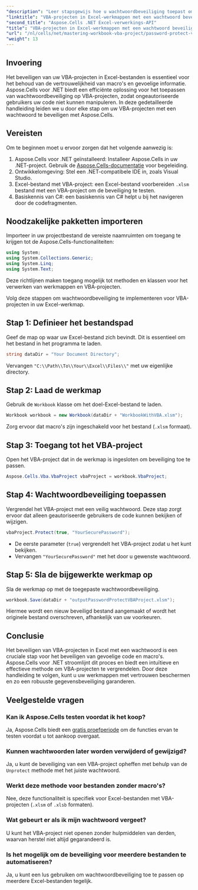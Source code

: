 ```yaml
---
"description": "Leer stapsgewijs hoe u wachtwoordbeveiliging toepast om uw macro's en gevoelige code te beschermen tegen ongeautoriseerde toegang."
"linktitle": "VBA-projecten in Excel-werkmappen met een wachtwoord beveiligen"
"second_title": "Aspose.Cells .NET Excel-verwerkings-API"
"title": "VBA-projecten in Excel-werkmappen met een wachtwoord beveiligen"
"url": "/nl/cells/net/mastering-workbook-vba-project/password-protect-vba-projects/"
"weight": 13
---
```


## Invoering

Het beveiligen van uw VBA-projecten in Excel-bestanden is essentieel voor het behoud van de vertrouwelijkheid van macro's en gevoelige informatie. Aspose.Cells voor .NET biedt een efficiënte oplossing voor het toepassen van wachtwoordbeveiliging op VBA-projecten, zodat ongeautoriseerde gebruikers uw code niet kunnen manipuleren. In deze gedetailleerde handleiding leiden we u door elke stap om uw VBA-projecten met een wachtwoord te beveiligen met Aspose.Cells.

## Vereisten

Om te beginnen moet u ervoor zorgen dat het volgende aanwezig is:

1. Aspose.Cells voor .NET geïnstalleerd: Installeer Aspose.Cells in uw .NET-project. Gebruik de [Aspose.Cells-documentatie](https://reference.aspose.com/cells/net/) voor begeleiding.
2. Ontwikkelomgeving: Stel een .NET-compatibele IDE in, zoals Visual Studio.
3. Excel-bestand met VBA-project: een Excel-bestand voorbereiden `.xlsm` bestand met een VBA-project om de beveiliging te testen.
4. Basiskennis van C#: een basiskennis van C# helpt u bij het navigeren door de codefragmenten.

## Noodzakelijke pakketten importeren

Importeer in uw projectbestand de vereiste naamruimten om toegang te krijgen tot de Aspose.Cells-functionaliteiten:

```csharp
using System;
using System.Collections.Generic;
using System.Linq;
using System.Text;
```

Deze richtlijnen maken toegang mogelijk tot methoden en klassen voor het verwerken van werkmappen en VBA-projecten.

Volg deze stappen om wachtwoordbeveiliging te implementeren voor VBA-projecten in uw Excel-werkmap.

## Stap 1: Definieer het bestandspad

Geef de map op waar uw Excel-bestand zich bevindt. Dit is essentieel om het bestand in het programma te laden.

```csharp
string dataDir = "Your Document Directory";
```

Vervangen `"C:\\Path\\To\\Your\\Excel\\Files\\"` met uw eigenlijke directory.

## Stap 2: Laad de werkmap

Gebruik de `Workbook` klasse om het doel-Excel-bestand te laden.

```csharp
Workbook workbook = new Workbook(dataDir + "WorkbookWithVBA.xlsm");
```

Zorg ervoor dat macro's zijn ingeschakeld voor het bestand (`.xlsm` formaat).

## Stap 3: Toegang tot het VBA-project

Open het VBA-project dat in de werkmap is ingesloten om beveiliging toe te passen.

```csharp
Aspose.Cells.Vba.VbaProject vbaProject = workbook.VbaProject;
```

## Stap 4: Wachtwoordbeveiliging toepassen

Vergrendel het VBA-project met een veilig wachtwoord. Deze stap zorgt ervoor dat alleen geautoriseerde gebruikers de code kunnen bekijken of wijzigen.

```csharp
vbaProject.Protect(true, "YourSecurePassword");
```

- De eerste parameter (`true`) vergrendelt het VBA-project zodat u het kunt bekijken.
- Vervangen `"YourSecurePassword"` met het door u gewenste wachtwoord.

## Stap 5: Sla de bijgewerkte werkmap op

Sla de werkmap op met de toegepaste wachtwoordbeveiliging.

```csharp
workbook.Save(dataDir + "outputPasswordProtectVBAProject.xlsm");
```

Hiermee wordt een nieuw beveiligd bestand aangemaakt of wordt het originele bestand overschreven, afhankelijk van uw voorkeuren.

## Conclusie

Het beveiligen van VBA-projecten in Excel met een wachtwoord is een cruciale stap voor het beveiligen van gevoelige code en macro's. Aspose.Cells voor .NET stroomlijnt dit proces en biedt een intuïtieve en effectieve methode om VBA-projecten te vergrendelen. Door deze handleiding te volgen, kunt u uw werkmappen met vertrouwen beschermen en zo een robuuste gegevensbeveiliging garanderen.

## Veelgestelde vragen

### Kan ik Aspose.Cells testen voordat ik het koop?
Ja, Aspose.Cells biedt een [gratis proefperiode](https://releases.aspose.com/) om de functies ervan te testen voordat u tot aankoop overgaat.

### Kunnen wachtwoorden later worden verwijderd of gewijzigd?
Ja, u kunt de beveiliging van een VBA-project opheffen met behulp van de `Unprotect` methode met het juiste wachtwoord.

### Werkt deze methode voor bestanden zonder macro's?
Nee, deze functionaliteit is specifiek voor Excel-bestanden met VBA-projecten (`.xlsm` of `.xlsb` formaten).

### Wat gebeurt er als ik mijn wachtwoord vergeet?
U kunt het VBA-project niet openen zonder hulpmiddelen van derden, waarvan herstel niet altijd gegarandeerd is.

### Is het mogelijk om de beveiliging voor meerdere bestanden te automatiseren?
Ja, u kunt een lus gebruiken om wachtwoordbeveiliging toe te passen op meerdere Excel-bestanden tegelijk.